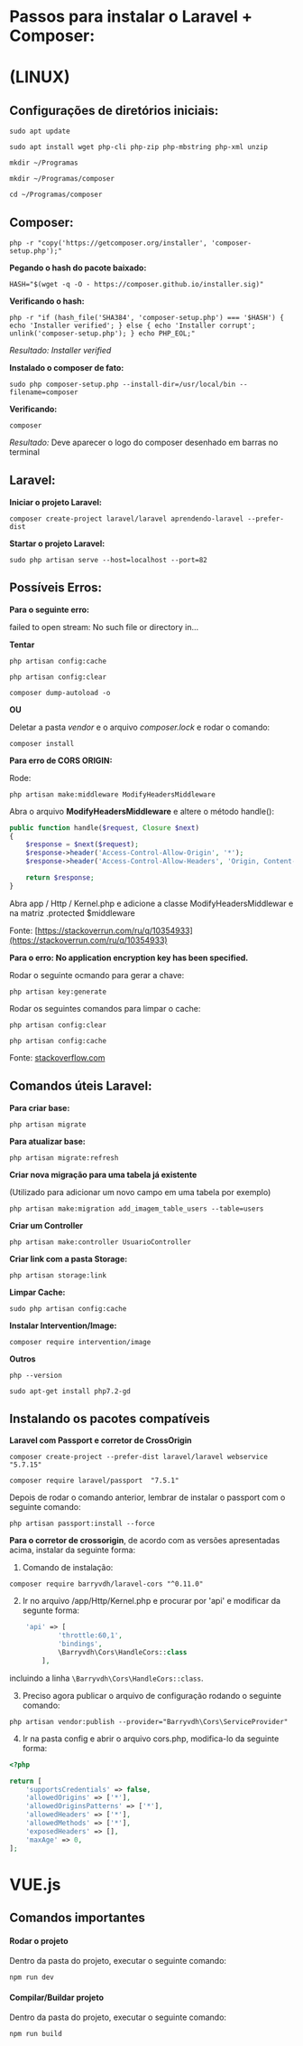 # Passos para instalar o Laravel + Composer: #

# (LINUX) #

## Configurações de diretórios iniciais:

```
sudo apt update
```

```
sudo apt install wget php-cli php-zip php-mbstring php-xml unzip
```

```
mkdir ~/Programas 
```

```
mkdir ~/Programas/composer 
```

```
cd ~/Programas/composer
```

## Composer:

```
php -r "copy('https://getcomposer.org/installer', 'composer-setup.php');"
```

**Pegando o hash do pacote baixado:**

```
HASH="$(wget -q -O - https://composer.github.io/installer.sig)"
```

**Verificando o hash:**

```
php -r "if (hash_file('SHA384', 'composer-setup.php') === '$HASH') { echo 'Installer verified'; } else { echo 'Installer corrupt'; unlink('composer-setup.php'); } echo PHP_EOL;"
```

*Resultado:*
*Installer verified*

**Instalado o composer de fato:**

```
sudo php composer-setup.php --install-dir=/usr/local/bin --filename=composer
```

**Verificando:**

```
composer
```

*Resultado:* Deve aparecer o logo do composer desenhado em barras no terminal

## Laravel:

**Iniciar o projeto Laravel:**

```
composer create-project laravel/laravel aprendendo-laravel --prefer-dist
```

**Startar o projeto Laravel:**

```
sudo php artisan serve --host=localhost --port=82
```


## Possíveis Erros:

**Para o seguinte erro:**

failed to open stream: No such file or directory in...

**Tentar**

```
php artisan config:cache
```

```
php artisan config:clear
```

```
composer dump-autoload -o
```

**OU**

Deletar a pasta *vendor* e o arquivo *composer.lock* e rodar o comando:

```
composer install
```

**Para erro de CORS ORIGIN:**

Rode:

```
php artisan make:middleware ModifyHeadersMiddleware
```

Abra o arquivo **ModifyHeadersMiddleware** e altere o método handle():


```php
public function handle($request, Closure $next) 
{ 
    $response = $next($request); 
    $response->header('Access-Control-Allow-Origin', '*'); 
    $response->header('Access-Control-Allow-Headers', 'Origin, Content-Type'); 

    return $response; 
} 
```

Abra app / Http / Kernel.php e adicione a classe ModifyHeadersMiddlewar e na matriz .protected $middleware

Fonte: [https://stackoverrun.com/ru/q/10354933](https://stackoverrun.com/ru/q/10354933)

**Para o erro: No application encryption key has been specified.**

Rodar o seguinte ocmando para gerar a chave:

```
php artisan key:generate
```

Rodar os seguintes comandos para limpar o cache:

```
php artisan config:clear
```

```
php artisan config:cache
```

Fonte: [stackoverflow.com](https://stackoverflow.com/questions/52985757/error-no-application-encryption-key-has-been-specified-but-it-exist)

## Comandos úteis Laravel:

**Para criar base:**

```
php artisan migrate
```

**Para atualizar base:**

```
php artisan migrate:refresh
```

**Criar nova migração para uma tabela já existente**

(Utilizado para adicionar um novo campo em uma tabela por exemplo)

```
php artisan make:migration add_imagem_table_users --table=users
```

**Criar um Controller**

```
php artisan make:controller UsuarioController
```

**Criar link com a pasta Storage:**

```
php artisan storage:link
```


**Limpar Cache:**

```
sudo php artisan config:cache
```

**Instalar Intervention/Image:**

```
composer require intervention/image
```

**Outros**

```
php --version
```

```
sudo apt-get install php7.2-gd
```

## Instalando os pacotes compatíveis

**Laravel com Passport e corretor de CrossOrigin**

```
composer create-project --prefer-dist laravel/laravel webservice "5.7.15"
```

```
composer require laravel/passport  "7.5.1"
```

Depois de rodar o comando anterior, lembrar de instalar o passport com o seguinte comando:

```
php artisan passport:install --force
```

**Para o corretor de crossorigin**, de acordo com as versões apresentadas acima, instalar da seguinte forma:

1. Comando de instalação:

```
composer require barryvdh/laravel-cors "^0.11.0"

```

2. Ir no arquivo /app/Http/Kernel.php e procurar por 'api' e modificar da segunte forma:

```php
	'api' => [
            'throttle:60,1',
            'bindings',
            \Barryvdh\Cors\HandleCors::class
        ],
```

incluindo a linha `\Barryvdh\Cors\HandleCors::class`.

3. Preciso agora publicar o arquivo de configuração rodando o seguinte comando:

```
php artisan vendor:publish --provider="Barryvdh\Cors\ServiceProvider"
```

4. Ir na pasta config e abrir o arquivo cors.php, modifica-lo da seguinte forma:

```php
<?php

return [
    'supportsCredentials' => false,
    'allowedOrigins' => ['*'],
    'allowedOriginsPatterns' => ['*'],
    'allowedHeaders' => ['*'],
    'allowedMethods' => ['*'],
    'exposedHeaders' => [],
    'maxAge' => 0,
];
```

# VUE.js

## Comandos importantes

#### Rodar o projeto 

Dentro da pasta do projeto, executar o seguinte comando:

```
npm run dev
```

#### Compilar/Buildar projeto

Dentro da pasta do projeto, executar o seguinte comando:

```
npm run build
```

